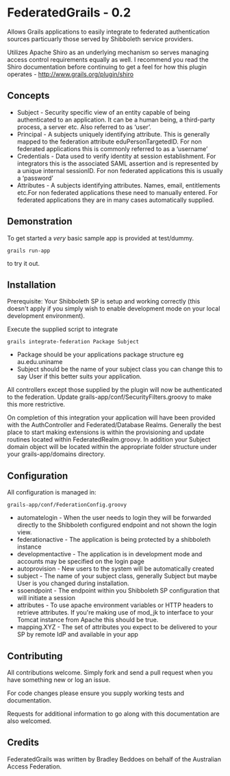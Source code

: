 # FederatedGrails - 0.2

Allows Grails applications to easily integrate to federated authentication sources particuarly those served by Shibboleth service providers.

Utilizes Apache Shiro as an underlying mechanism so serves managing access control requirements equally as well. I recommend you read the Shiro documentation before continuing to get a feel for how this plugin operates - http://www.grails.org/plugin/shiro

Concepts
--------
* Subject - Security specific view of an entity capable of being authenticated to an application. It can be a human being, a third-party process, a server etc. Also referred to as ‘user’.
* Principal - A subjects uniquely identifying attribute. This is generally mapped to the federation attribute eduPersonTargetedID. For non federated applications this is commonly referred to as a ‘username’
* Credentials - Data used to verify identity at session establishment. For integrators this is the associated SAML assertion and is represented by a unique internal sessionID. For non federated applications this is usually a ‘password’
* Attributes - A subjects identifying attributes. Names, email, entitlements etc.For non federated applications these need to manually entered. For federated applications they are in many cases automatically supplied.

Demonstration
-------------
To get started a *very* basic sample app is provided at test/dummy.
 
    grails run-app

to try it out.

Installation
------------
Prerequisite: Your Shibboleth SP is setup and working correctly (this doesn't apply if you simply wish to enable development mode on your local development environment).

Execute the supplied script to integrate

    grails integrate-federation Package Subject

* Package should be your applications package structure eg au.edu.uniname
* Subject should be the name of your subject class you can change this to say User if this better suits your application.

All controllers except those supplied by the plugin will now be authenticated to the federation. Update grails-app/conf/SecurityFilters.groovy to make this more restrictive.

On completion of this integration your application will have been provided with the AuthController and Federated/Database Realms. Generally the best place to start making extensions is within the provisioning and update routines located within FederatedRealm.groovy. In addition your Subject domain object will be located within the appropriate folder structure under your grails-app/domains directory.

Configuration
-------------
All configuration is managed in:

    grails-app/conf/FederationConfig.groovy

* automatelogin - When the user needs to login they will be forwarded directly to the Shibboleth configured endpoint and not shown the login view.
* federationactive - The application is being protected by a shibboleth instance
* developmentactive - The application is in development mode and accounts may be specified on the login page
* autoprovision - New users to the system will be automatically created
* subject - The name of your subject class, generally Subject but maybe User is you changed during installation.
* ssoendpoint - The endpoint within you Shibboleth SP configuration that will initiate a session
* attributes - To use apache environment variables or HTTP headers to retrieve attributes. If you're making use of mod_jk to interface to your Tomcat instance from Apache this should be true.
* mapping.XYZ - The set of attributes you expect to be delivered to your SP by remote IdP and available in your app


Contributing
------------
All contributions welcome. Simply fork and send a pull request when you have something new or log an issue.

For code changes please ensure you supply working tests and documentation.

Requests for additional information to go along with this documentation are also welcomed.

Credits
-------
FederatedGrails was written by Bradley Beddoes on behalf of the Australian Access Federation.

